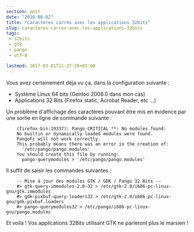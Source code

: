 ```yaml
---
section: post
date: "2010-08-02"
title: "Caractères carrés avec les applications 32bits"
slug: caracteres-carres-avec-les-applications-32bits
tags:
 - 32bits
 - gtk
 - pango
 - utf-8

lastmod: 2017-03-01T11:27:26+01:00
---
```


Vous avez certainement déja vu ça, dans la configuration suivante :
  * Système Linux 64 bits (Gentoo 2008.0 dans mon cas)
  * Applications 32 Bits (Firefox static, Acrobat Reader, etc ...)

Un problème d'affichage des caractères pouvant être mis en évidence par une sortie en ligne de commande suivante :

```
    (firefox-bin:19337): Pango-CRITICAL **: No modules found:
    No builtin or dynamically loaded modules were found.
    PangoFc will not work correctly.
    This probably means there was an error in the creation of:
      '/etc/pango/pango.modules'
    You should create this file by running:
      pango-querymodules > '/etc/pango/pango.modules'
```

Il suffit de saisir les commandes suivantes :

``` 
    -- Mise à jour des modules GTK / GDK / Pango 32 Bits --
    #> gtk-query-immodules-2.0-32 > /etc/gtk-2.0/i686-pc-linux-gnu/gtk.immodules
    #> gdk-pixbuf-query-loaders32 > /etc/gtk-2.0/i686-pc-linux-gnu/gdk-pixbuf.loaders
    #> pango-querymodules32 > /etc/pango/i686-pc-linux-gnu/pango.modules
```

Et voila ! Vos applications 32Bits utilisant GTK ne parleront plus le marsien !
